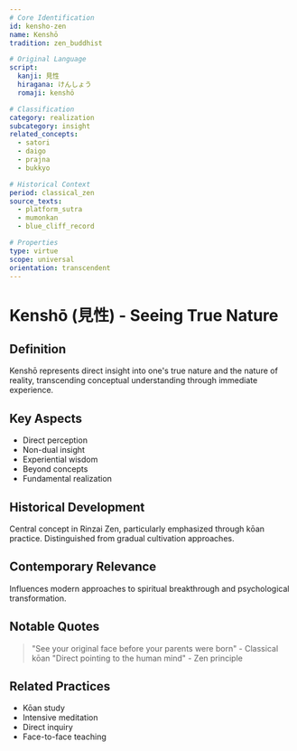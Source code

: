 ```yaml
---
# Core Identification
id: kensho-zen
name: Kenshō
tradition: zen_buddhist

# Original Language
script:
  kanji: 見性
  hiragana: けんしょう
  romaji: kenshō

# Classification
category: realization
subcategory: insight
related_concepts:
  - satori
  - daigo
  - prajna
  - bukkyo

# Historical Context
period: classical_zen
source_texts:
  - platform_sutra
  - mumonkan
  - blue_cliff_record

# Properties
type: virtue
scope: universal
orientation: transcendent
---
```


# Kenshō (見性) - Seeing True Nature

## Definition
Kenshō represents direct insight into one's true nature and the nature of reality, transcending conceptual understanding through immediate experience.

## Key Aspects
- Direct perception
- Non-dual insight
- Experiential wisdom
- Beyond concepts
- Fundamental realization

## Historical Development
Central concept in Rinzai Zen, particularly emphasized through kōan practice. Distinguished from gradual cultivation approaches.

## Contemporary Relevance
Influences modern approaches to spiritual breakthrough and psychological transformation.

## Notable Quotes
> "See your original face before your parents were born" - Classical kōan
> "Direct pointing to the human mind" - Zen principle

## Related Practices
- Kōan study
- Intensive meditation
- Direct inquiry
- Face-to-face teaching